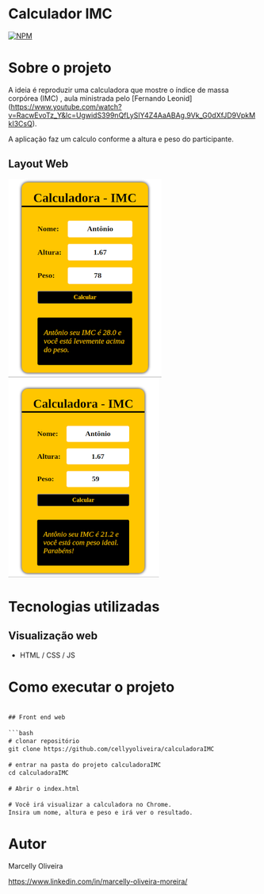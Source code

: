 # Calculador IMC
[![NPM](https://img.shields.io/npm/l/react)](https://github.com/cellyyoliveira/playerSpotify/blob/main/LICENSE) 

# Sobre o projeto

A ideia é reproduzir uma calculadora que mostre o índice de massa corpórea (IMC) , aula ministrada pelo [Fernando Leonid] (https://www.youtube.com/watch?v=RacwEvoTz_Y&lc=UgwidS399nQfLySIY4Z4AaABAg.9Vk_G0dXfJD9VpkMkI3CsQ).

A aplicação faz um calculo conforme a altura e peso do participante.

## Layout Web
![Web 1](https://github.com/cellyyoliveira/calculadoraIMC/blob/master/imagens/ajuste1.png)
![Web 2](https://github.com/cellyyoliveira/calculadoraIMC/blob/master/imagens/ajuste2.png)


# Tecnologias utilizadas
## Visualização web
- HTML / CSS / JS

# Como executar o projeto

```

## Front end web

```bash
# clonar repositório
git clone https://github.com/cellyyoliveira/calculadoraIMC

# entrar na pasta do projeto calculadoraIMC
cd calculadoraIMC

# Abrir o index.html

# Você irá visualizar a calculadora no Chrome.
Insira um nome, altura e peso e irá ver o resultado.
```

# Autor
Marcelly Oliveira 

https://www.linkedin.com/in/marcelly-oliveira-moreira/
